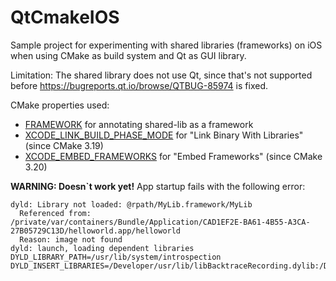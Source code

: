 # QtCmakeIOS

Sample project for experimenting with shared libraries (frameworks) on iOS when using CMake as build system and Qt as GUI library.

Limitation: The shared library does not use Qt, since that's not supported before https://bugreports.qt.io/browse/QTBUG-85974 is fixed.

CMake properties used:
* [FRAMEWORK](https://cmake.org/cmake/help/latest/prop_tgt/FRAMEWORK.html) for annotating shared-lib as a framework
* [XCODE_LINK_BUILD_PHASE_MODE](https://cmake.org/cmake/help/latest/prop_tgt/XCODE_LINK_BUILD_PHASE_MODE.html) for "Link Binary With Libraries" (since CMake 3.19)
* [XCODE_EMBED_FRAMEWORKS](https://cmake.org/cmake/help/latest/prop_tgt/XCODE_EMBED_type.html) for "Embed Frameworks" (since CMake 3.20)

**WARNING: Doesn`t work yet!** App startup fails with the following error:
```
dyld: Library not loaded: @rpath/MyLib.framework/MyLib
  Referenced from: /private/var/containers/Bundle/Application/CAD1EF2E-BA61-4B55-A3CA-27B05729C13D/helloworld.app/helloworld
  Reason: image not found
dyld: launch, loading dependent libraries
DYLD_LIBRARY_PATH=/usr/lib/system/introspection
DYLD_INSERT_LIBRARIES=/Developer/usr/lib/libBacktraceRecording.dylib:/Developer/usr/lib/libMainThreadChecker.dylib:/Developer/Library/PrivateFrameworks/DTDDISupport.framework/libViewDebuggerSupport.dylib:/Developer/Library/PrivateFrameworks/GPUTools.framework/libglInterpose.dylib:/usr/lib/libMTLCapture.dylib
```
